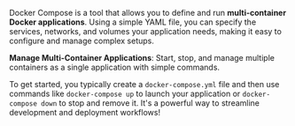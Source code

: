 Docker Compose is a tool that allows you to define and run **multi-container Docker applications**. Using a simple YAML file, you can specify the services, networks, and volumes your application needs, making it easy to configure and manage complex setups. 


  
 **Manage Multi-Container Applications**: Start, stop, and manage multiple containers as a single application with simple commands.



To get started, you typically create a `docker-compose.yml` file and then use commands like `docker-compose up` to launch your application or `docker-compose down` to stop and remove it. It's a powerful way to streamline development and deployment workflows!
